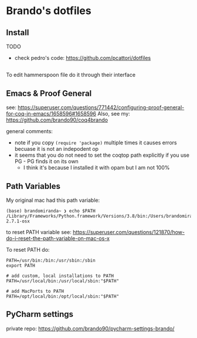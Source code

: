 # Brando's dotfiles

## Install

TODO

- check pedro's code: https://github.com/pcattori/dotfiles

##

To edit hammerspoon file do it through their interface


## Emacs & Proof General

see: https://superuser.com/questions/771442/configuring-proof-general-for-coq-in-emacs/1658596#1658596
Also, see my: https://github.com/brando90/coq4brando

general comments:

- note if you copy `(require 'package)` multiple times it causes errors becuase it is not an indepodent op
- it seems that you do not need to set the coqtop path explicitly if you use PG - PG finds it on its own
  - I think it's because I installed it with opam but I am not 100%

## Path Variables

My original mac had this path variable:
```
(base) brandomiranda~ ❯ echo $PATH
/Library/Frameworks/Python.framework/Versions/3.8/bin:/Users/brandomiranda/miniconda3/bin:/Users/brandomiranda/.pyenv/shims:/Users/brandomiranda/.pyenv/bin:/Users/brandomiranda/anaconda3/bin:/Users/brandomiranda/.opam/4.07.0/bin:/Users/brandomiranda/.gem/ruby/2.6.0/bin:/usr/local/opt/ruby/bin:/usr/local/bin:/usr/bin:/bin:/usr/sbin:/sbin:/Users/brandomiranda/opt/anaconda3/bin:/Users/brandomiranda/opt/anaconda3/condabin:/Users/brandomiranda/bin#:/Users/brandomiranda/bin/Maude-2.7.1-osx
```
to reset PATH variable see: https://superuser.com/questions/121870/how-do-i-reset-the-path-variable-on-mac-os-x

To reset PATH do:
```
PATH=/usr/bin:/bin:/usr/sbin:/sbin
export PATH

# add custom, local installations to PATH
PATH=/usr/local/bin:/usr/local/sbin:"$PATH"

# add MacPorts to PATH
PATH=/opt/local/bin:/opt/local/sbin:"$PATH"
```


## PyCharm settings

private repo: https://github.com/brando90/pycharm-settings-brando/

